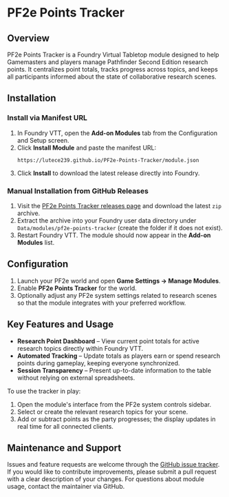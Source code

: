 # PF2e Points Tracker

## Overview
PF2e Points Tracker is a Foundry Virtual Tabletop module designed to help Gamemasters and players manage Pathfinder Second Edition research points. It centralizes point totals, tracks progress across topics, and keeps all participants informed about the state of collaborative research scenes.

## Installation
### Install via Manifest URL
1. In Foundry VTT, open the **Add-on Modules** tab from the Configuration and Setup screen.
2. Click **Install Module** and paste the manifest URL:
   ```
   https://lutece239.github.io/PF2e-Points-Tracker/module.json
   ```
3. Click **Install** to download the latest release directly into Foundry.

### Manual Installation from GitHub Releases
1. Visit the [PF2e Points Tracker releases page](https://github.com/Lutece239/PF2e-Points-Tracker/releases) and download the latest `zip` archive.
2. Extract the archive into your Foundry user data directory under `Data/modules/pf2e-points-tracker` (create the folder if it does not exist).
3. Restart Foundry VTT. The module should now appear in the **Add-on Modules** list.

## Configuration
1. Launch your PF2e world and open **Game Settings → Manage Modules**.
2. Enable **PF2e Points Tracker** for the world.
3. Optionally adjust any PF2e system settings related to research scenes so that the module integrates with your preferred workflow.

## Key Features and Usage
- **Research Point Dashboard** – View current point totals for active research topics directly within Foundry VTT.
- **Automated Tracking** – Update totals as players earn or spend research points during gameplay, keeping everyone synchronized.
- **Session Transparency** – Present up-to-date information to the table without relying on external spreadsheets.

To use the tracker in play:
1. Open the module's interface from the PF2e system controls sidebar.
2. Select or create the relevant research topics for your scene.
3. Add or subtract points as the party progresses; the display updates in real time for all connected clients.

## Maintenance and Support
Issues and feature requests are welcome through the [GitHub issue tracker](https://github.com/Lutece239/PF2e-Points-Tracker/issues). If you would like to contribute improvements, please submit a pull request with a clear description of your changes. For questions about module usage, contact the maintainer via GitHub.
